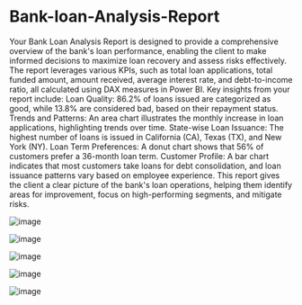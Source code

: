 # Bank-loan-Analysis-Report
Your Bank Loan Analysis Report is designed to provide a comprehensive overview of the bank's loan performance, enabling the client to make informed decisions to maximize loan recovery and assess risks effectively. The report leverages various KPIs, such as total loan applications, total funded amount, amount received, average interest rate, and debt-to-income ratio, all calculated using DAX measures in Power BI.
Key insights from your report include:
Loan Quality: 86.2% of loans issued are categorized as good, while 13.8% are considered bad, based on their repayment status.
Trends and Patterns: An area chart illustrates the monthly increase in loan applications, highlighting trends over time.
State-wise Loan Issuance: The highest number of loans is issued in California (CA), Texas (TX), and New York (NY).
Loan Term Preferences: A donut chart shows that 56% of customers prefer a 36-month loan term.
Customer Profile: A bar chart indicates that most customers take loans for debt consolidation, and loan issuance patterns vary based on employee experience.
This report gives the client a clear picture of the bank's loan operations, helping them identify areas for improvement, focus on high-performing segments, and mitigate risks.

![image](https://github.com/user-attachments/assets/b6ca9331-c8d3-4bb8-b312-9e811cb0c475)

![image](https://github.com/user-attachments/assets/873ec4bf-d84e-4fe4-bfa0-90ed401d21c8)

![image](https://github.com/user-attachments/assets/ac81df4f-7679-4562-ba40-fd4e448fc6d9)

![image](https://github.com/user-attachments/assets/34236361-786c-4abe-9330-aecfbeb0a0bc)

![image](https://github.com/user-attachments/assets/f401d623-4610-4ff2-b22c-ac80de0db49e)


